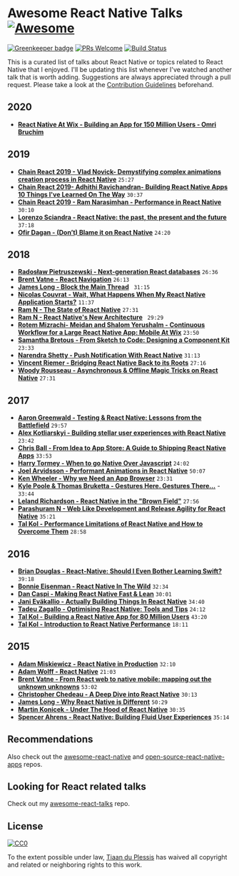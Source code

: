 # Awesome React Native Talks [![Awesome](https://awesome.re/badge.svg)](https://awesome.re)

[![Greenkeeper badge](https://badges.greenkeeper.io/tiaanduplessis/awesome-react-native-talks.svg)](https://greenkeeper.io)
[![PRs Welcome](https://img.shields.io/badge/PRs-welcome-brightgreen.svg)](http://makeapullrequest.com)
[![Build Status](https://travis-ci.org/tiaanduplessis/awesome-react-native-talks.svg?branch=master)](https://travis-ci.org/tiaanduplessis/awesome-react-native-talks)

This is a curated list of talks about React Native or topics related to React Native that I enjoyed. I'll be updating this list whenever I've watched another talk that is worth adding. Suggestions are always appreciated through a pull request. Please take a look at the [Contribution Guidelines](CONTRIBUTING.md) beforehand.
## 2020
* [**React Native At Wix - Building an App for 150 Million Users - Omri Bruchim**](https://youtu.be/gTSS6m5mho4)
## 2019
* [**Chain React 2019 - Vlad Novick- Demystifying complex animations creation process in React Native**](https://youtu.be/p6VbcTe0SjE) `25:27`
* [**Chain React 2019- Adhithi Ravichandran- Building React Native Apps 10 Things I've Learned On The Way**](https://youtu.be/wj3xN_fSQ10) `30:37`
* [**Chain React 2019 - Ram Narasimhan - Performance in React Native**](https://youtu.be/nphKGWjhg2M) `30:10`
* [**Lorenzo Sciandra - React Native: the past, the present and the future**](https://youtu.be/I5hpTYrT3_U) `37:18`
* [**Ofir Dagan - (Don’t) Blame it on React Native**](https://youtu.be/YSxVG5JbyOE) `24:20`

## 2018

* [**Radosław Pietruszewski - Next-generation React databases**](https://www.youtube.com/watch?v=UlZ1QnFF4Cw) `26:36`
* [**Brent Vatne - React Navigation**](https://youtu.be/wJJZ9Od8MjM) `26:13`
* [**James Long - Block the Main Thread**](https://youtu.be/ZXqyaslyXUw) ` 31:15`
* [**Nicolas Couvrat - Wait, What Happens When My React Native Application Starts?**](https://youtu.be/rReCzR6DMEM) `11:37`
* [**Ram N - The State of React Native**](https://youtu.be/83ffAY-CmL4) `27:31`
* [**Ram N - React Native's New Architecture**](https://youtu.be/UcqRXTriUVI) ` 29:29`
* [**Rotem Mizrachi- Meidan and Shalom Yerushalm - Continuous Workflow for a Large React Native App: Mobile At Wix**](https://www.youtube.com/watch?v=MDab8HtQi3E&list=PLNBNS7NRGKMFi_glL49hsoyqu7dHTMnNm&t=0s&index=21) `23:50`
* [**Samantha Bretous - From Sketch to Code: Designing a Component Kit**](https://www.youtube.com/watch?v=C6fqRieYRVw) `23:33`
* [**Narendra Shetty - Push Notification With React Native**](https://youtu.be/XCk31D5vY0U) `31:13`
* [**Vincent Riemer - Bridging React Native Back to its Roots**](https://youtu.be/aOWIJ4Mgb2k) `27:16`
* [**Woody Rousseau - Asynchronous & Offline Magic Tricks on React Native**](https://www.youtube.com/watch?v=PBNAz-yAxrY) `27:31`

## 2017

* [**Aaron Greenwald - Testing & React Native: Lessons from the Battlefield**](https://youtu.be/cUSUJXAvt6k) `29:57`
* [**Alex Kotliarskyi - Building stellar user experiences with React Native**](https://youtu.be/fjS5ssBn3fA) `23:42`
* [**Chris Ball - From Idea to App Store: A Guide to Shipping React Native Apps**](https://youtu.be/W8X7t1qlT_w) `33:53`
* [**Harry Tormey - When to go Native Over Javascript**](https://youtu.be/kFyaj5HmMEY) `24:02`
* [**Joel Arvidsson - Performant Animations in React Native**](https://www.youtube.com/watch?v=UPrKMGPDbtY) `50:07`
* [**Ken Wheeler - Why we Need an App Browser**](https://youtu.be/WEQx3wz8QeY) `23:31`
* [**Kyle Poole & Thomas Bruketta - Gestures Here. Gestures There...**](https://youtu.be/L_jzGn5b9H4) - `33:44`
* [**Leland Richardson - React Native in the "Brown Field"**](https://www.youtube.com/watch?v=tWitQoPgs8w) `27:56`
* [**Parashuram N - Web Like Development and Release Agility for React Native**](https://www.youtube.com/watch?v=iMLpUVZseEg) `35:21`
* [**Tal Kol - Performance Limitations of React Native and How to Overcome Them**](https://youtu.be/OmiXlJ4ZzAo) `28:58`

## 2016

* [**Brian Douglas - React-Native: Should I Even Bother Learning Swift?**](https://www.youtube.com/watch?v=2d0z_L4oXt8) `39:18`
* [**Bonnie Eisenman - React Native In The Wild**](https://www.youtube.com/watch?v=KWEhFWm0SL8) `32:34`
* [**Dan Caspi - Making React Native Fast & Lean**](https://www.youtube.com/watch?v=9LV4D-Obgj4) `30:01`
* [**Jani Eväkallio - Actually Building Things In React Native**](https://www.youtube.com/watch?v=ZqKYk0aTaYk) `34:40`
* [**Tadeu Zagallo - Optimising React Native: Tools and Tips**](https://www.youtube.com/watch?v=0MlT74erp60) `24:12`
* [**Tal Kol - Building a React Native App for 80 Million Users**](https://www.youtube.com/watch?v=abSNo2P9mMM&t) `43:20`
* [**Tal Kol - Introduction to React Native Performance**](https://www.youtube.com/watch?v=9VqVv_sVgv0) `18:11`

## 2015

* [**Adam Miskiewicz - React Native in Production**](https://www.youtube.com/watch?v=yVt52ZaC-Ck) `32:10`
* [**Adam Wolff - React Native**](https://www.youtube.com/watch?v=0rm4lt9bh2k) `21:03`
* [**Brent Vatne - From React web to native mobile: mapping out the unknown unknowns**](https://www.youtube.com/watch?v=-XxSCi8TKuk) `53:02`
* [**Christopher Chedeau - A Deep Dive into React Native**](https://www.youtube.com/watch?v=7rDsRXj9-cU) `30:13`
* [**James Long - Why React Native is Different**](https://www.youtube.com/watch?v=ZM2NAD__iK4) `50:29`
* [**Martin Konicek - Under The Hood of React Native**](https://www.youtube.com/watch?v=8N4f4h6SThc) `30:35`
* [**Spencer Ahrens - React Native: Building Fluid User Experiences**](https://www.youtube.com/watch?v=xDlfrcM6YBk) `35:14`

## Recommendations

Also check out the [awesome-react-native](https://github.com/jondot/awesome-react-native) and [open-source-react-native-apps](https://github.com/vitorebatista/open-source-react-native-apps) repos.

## Looking for React related talks

Check out my [awesome-react-talks](https://github.com/tiaanduplessis/awesome-react-talks) repo.

## License

[![CC0](http://mirrors.creativecommons.org/presskit/buttons/88x31/svg/cc-zero.svg)](https://creativecommons.org/publicdomain/zero/1.0/)

To the extent possible under law, [Tiaan du Plessis](https://github.com/tiaanduplessis) has waived all copyright and related or neighboring rights to this work.
